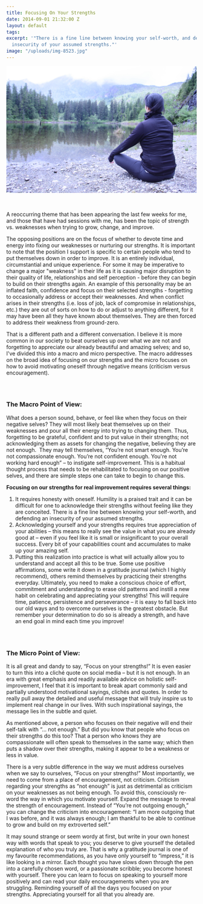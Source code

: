 ```yaml
---
title: Focusing On Your Strengths
date: 2014-09-01 21:32:00 Z
layout: default
tags:
excerpt: '"There is a fine line between knowing your self-worth, and defending an
  insecurity of your assumed strengths."'
image: "/uploads/img-8523.jpg"
---
```


​![](/uploads/versions/img-7294---x----3888-2592x---.jpg)

&nbsp;

A reoccurring theme that has been appearing the last few weeks for me, and those that have had sessions with me, has been the topic of strength vs. weaknesses when trying to grow, change, and improve.

The opposing positions are on the focus of whether to devote time and energy into fixing our weaknesses or nurturing our strengths. It is important to note that the position I support is specific to certain people who tend to put themselves down in order to improve. It is an entirely individual, circumstantial and unique experience. For some it may be imperative to change a major "weakness" in their life as it is causing major disruption to their quality of life, relationships and self perception - before they can begin to build on their strengths again. An example of this personality may be an inflated faith, confidence and focus on their selected strengths - forgetting to occasionally address or accept their weaknesses. And when conflict arises in their strengths (i.e. loss of job, lack of compromise in relationships, etc.) they are out of sorts on how to do or adjust to anything different, for it may have been all they have known about themselves. They are then forced to address their weakness from ground-zero.

That is a different path and a different conversation. I believe it is more common in our society to beat ourselves up over what we are not and forgetting to appreciate our already beautiful and amazing selves; and so, I've divided this into a macro and micro perspective. The macro addresses on the broad idea of focusing on our strengths and the micro focuses on how to avoid motivating oneself through negative means (criticism versus encouragement).

### &nbsp;

### **The Macro Point of View:**

What does a person sound, behave, or feel like when they focus on their negative selves? They will most likely beat themselves up on their weaknesses and pour all their energy into trying to changing them. Thus, forgetting to be grateful, confident and to put value in their strengths; not acknowledging them as assets for changing the negative, believing they are not enough. &nbsp;They may tell themselves, “You’re not smart enough. You’re not compassionate enough. You’re not confident enough. You're not working hard enough” – to instigate self-improvement. This is a habitual thought process that needs to be rehabilitated to focusing on our positive selves, and there are simple steps one can take to begin to change this.

**Focusing on our strengths for real improvement requires several things:**

1. It requires honesty with oneself. Humility is a praised trait and it can be difficult for one to acknowledge their strengths without feeling like they are conceited. There is a fine line between knowing your self-worth, and defending an insecurity of your assumed strengths.
2. Acknowledging yourself and your strengths requires true appreciation of your abilities – this means to really see the value in what you are already good at – even if you feel like it is small or insignificant to your overall success. Every bit of your capabilities count and accumulates to make up your amazing self.
3. Putting this realization into practice is what will actually allow you to understand and accept all this to be true. Some use positive affirmations, some write it down in a gratitude journal (which I highly recommend), others remind themselves by practicing their strengths everyday. Ultimately, you need to make a conscious choice of effort, commitment and understanding to erase old patterns and instill a new habit on celebrating and appreciating your strengths! This will require time, patience, persistence and perseverance – it is easy to fall back into our old ways and to overcome ourselves is the greatest obstacle. But remember your determination to do so is already a strength, and have an end goal in mind each time you improve!


### &nbsp;

### The Micro Point of View:

It is all great and dandy to say, “Focus on your strengths!” It is even easier to turn this into a clich&eacute; quote on social media – but it is not enough. In an era with great emphasis and readily available advice on holistic self-improvement, I feel that it is important to break apart commonly said and partially understood motivational sayings, clich&eacute;s and quotes. In order to really pull away the detailed and useful message that will truly inspire us to implement real change in our lives. With such inspirational sayings, the message lies in the subtle and quiet.

As mentioned above, a person who focuses on their negative will end their self-talk with “… not enough.” But did you know that people who focus on their strengths do this too? That a person who knows they are compassionate will often speak to themselves in the same way; which then puts a shadow over their strengths, making it appear to be a weakness or less in value.

There is a very subtle difference in the way we must address ourselves when we say to ourselves, “Focus on your strengths!” Most importantly, we need to come from a place of encouragement, not criticism. Criticism regarding your strengths as “not enough” is just as detrimental as criticism on your weaknesses as not being enough. To avoid this, consciously re-word the way in which you motivate yourself. Expand the message to reveal the strength of encouragement. Instead of “You’re not outgoing enough,” you can change the criticism into encouragement: “I am more outgoing that I was before, and it was always enough; I am thankful to be able to continue to grow and build on my extroverted self.”

It may sound strange or seem wordy at first, but write in your own honest way with words that speak to you; you deserve to give yourself the detailed explanation of who you truly are. That is why a gratitude journal is one of my favourite recommendations, as you have only yourself to “impress,” it is like looking in a mirror. Each thought you have slows down through the pen into a carefully chosen word, or a passionate scribble; you become honest with yourself. There you can learn to focus on speaking to yourself more positively and can read your daily encouragements when you are struggling. Reminding yourself of all the days you focused on your strengths. Appreciating yourself for all that you already are.
